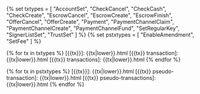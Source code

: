 {% set txtypes = [
    "AccountSet",
    "CheckCancel",
    "CheckCash",
    "CheckCreate",
    "EscrowCancel",
    "EscrowCreate",
    "EscrowFinish",
    "OfferCancel",
    "OfferCreate",
    "Payment",
    "PaymentChannelClaim",
    "PaymentChannelCreate",
    "PaymentChannelFund",
    "SetRegularKey",
    "SignerListSet",
    "TrustSet"
] %}
{% set pstxtypes = [
  "EnableAmendment",
  "SetFee"
] %}


{% for tx in txtypes %}
[{{tx}}]: {{tx|lower}}.html
[{{tx}} transaction]: {{tx|lower}}.html
[{{tx}} transactions]: {{tx|lower}}.html
{% endfor %}

{% for tx in pstxtypes %}
[{{tx}}]: {{tx|lower}}.html
[{{tx}} pseudo-transaction]:  {{tx|lower}}.html
[{{tx}} pseudo-transactions]:  {{tx|lower}}.html
{% endfor %}

